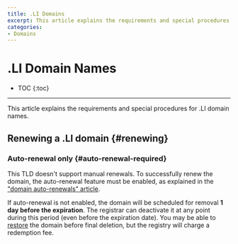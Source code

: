 ```yaml
---
title: .LI Domains
excerpt: This article explains the requirements and special procedures for .LI domain names.
categories:
- Domains
---
```


# .LI Domain Names

* TOC
{:toc}

---

This article explains the requirements and special procedures for .LI domain names.


## Renewing a .LI domain {#renewing}

### Auto-renewal only {#auto-renewal-required}

This TLD doesn't support manual renewals. To successfully renew the domain, the auto-renewal feature must be enabled, as explained in the ["domain auto-renewals" article](/articles/domain-auto-renewal/#when-does-auto-renewal-happen/).

If auto-renewal is not enabled, the domain will be scheduled for removal **1 day before the expiration**. The registrar can deactivate it at any point during this period (even before the expiration date). You may be able to [restore](/articles/restoring-domain/) the domain before final deletion, but the registry will charge a redemption fee.
